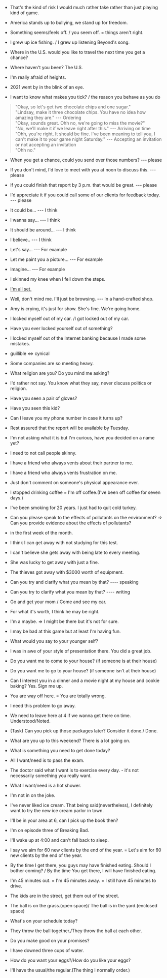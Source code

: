 - That's the kind of risk I would much rather take rather than just playing kind of game.

- America stands up to bullying, we stand up for freedom.

- Something seems/feels off. /  you seem off. = things aren't right.

- I grew up ice fishing. / I grew up listening Beyond's song. 

- Where in the U.S. would you like to travel the next time you get a chance?

- Where haven't you been? The U.S.

- I'm really afraid of heights.

- 2021 went by in the blink of an eye.

- I want to know what makes you tick? / the reason you behave as you do

> "Okay, so let's get two chocolate chips and one sugar."    
> "Lindsay, make it three chocolate chips. You have no idea how amazing they are."  ---   Ordering  
> "Okay, sounds great. Ohh no, we're going to miss the movie?"  
> "No, we'll make it if we leave right after this."  --- Arriving on time  
> "Ohh, you're right. It should be fine. I've been meaning to tell you, I can't make it to your game night Saturday."  ---  Accepting an invitation or not accepting an invitation  
> "Ohh no."  

- When you get a chance, could you send over those numbers?  --- please
- If you don't mind, I'd love to meet with you at noon to discuss this.  --- please
- If you could finish that report by 3 p.m. that would be great.  --- please
- I'd appreciate it if you could call some of our clients for feedback today. --- please

- It could be... --- I think
- I wanna say... --- I think
- It should be around... --- I think
- I believe.. --- I think

- Let's say... --- For example
- Let me paint you a picture... --- For example
- Imagine... --- For example

- I skinned my knee when I fell down the steps.

- [I'm all set.](https://www.merriam-webster.com/words-at-play/usage-of-all-set-idiom)

- Well, don't mind me. I'll just be browsing.   --- In a hand-crafted shop.

- Amy is crying, it's just for show. She's fine. We're going home.

- I locked myself out of my car. /I got locked out of my car.
- Have you ever locked yourself out of something?
- I locked myself out of the Internet banking because I made some mistakes.

- guillible <=> cynical

- Some companies are so meeting heavy.

- What religion are you? Do you mind me asking?  
- I'd rather not say. You know what they say, never discuss politics or religion.  

- Have you seen a pair of gloves?  
- Have you seen this kid?

- Can I leave you my phone number in case it turns up?

- Rest assured that the report will be available by Tuesday.

- I'm not asking what it is but I'm curious, have you decided on a name yet?

- I need to not call people skinny.

- I have a friend who always vents about their partner to me.
- I have a friend who always vents frustration on me.

- Just don't comment on someone's physical appearance ever.

- I stopped drinking coffee = I'm off coffee.(I've been off coffee for seven days.)

- I've been smoking for 20 years. I just had to quit cold turkey.  

- Can you please speak to the effects of pollutants on the environment? => Can you provide evidence about the effects of pollutants?

- in the first week of the month.  

- I think I can get away with not studying for this test.  
- I can't believe she gets away with being late to every meeting.  
- She was lucky to get away with just a fine.  
- The thieves got away with $3000 worth of equipment.  

- Can you try and clarify what you mean by that? ---- speaking    
- Can you try to clarify what you mean by that? ---- writing    

- Go and get your mom / Come and see my car.  

- For what it's worth, I think he may be right.   

- I'm a maybe. => I might be there but it's not for sure.   

- I may be bad at this game but at least I'm having fun.   

- What would you say to your younger self?   

- I was in awe of your style of presentation there. You did a great job.   

- Do you want me to come to your house? (if someone is at their house)     
- Do you want me to go to your house? (if someone isn't at their house)    

- Can I interest you in a dinner and a movie night at my house and cookie baking? Yes. Sign me up.

- You are way off here. = You are totally wrong.

- I need this problem to go away.  

- We need to leave here at 4 if we wanna get there on time.  Understood/Noted.
- (Task) Can you pick up those packages later? Consider it done./ Done.

- What are you up to this weekend?  There is a lot going on.

- What is something you need to get done today?

- All I want/need is to pass the exam.
- The doctor said what I want is to exercise every day.  - it's not necessarily something you really want.
- What I want/need is a hot shower.

- I'm not in on the joke.

- I've never liked ice cream. That being said(nevertheless), I definitely want to try the new ice cream parlor in town.

- I'll be in your area at 6, can I pick up the book then?  

- I'm on episode three of Breaking Bad.  

- I'll wake up at 4:00 and can't fall back to sleep.

- I say we aim for 60 new clients by the end of the year. = Let's aim for 60 new clients by the end of the year.  

- By the time I get there, you guys may have finished eating. Should I bother coming? / By the time You get there, I will have finished eating. 

- I'm 45 minutes out. = I'm 45 minutes away. = I still have 45 minutes to drive.  

- The kids are in the street, get them out of the street.  

- The ball is on the grass.(open space)/ The ball is in the yard.(enclosed space)

- What's on your schedule today? 

- They throw the ball together./They throw the ball at each other.  

- Do you make good on your promises?   

- I have downed three cups of water.  

- How do you want your eggs?/How do you like your eggs?

- I'll have the usual/the regular.(The thing I normally order.)


